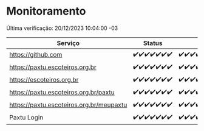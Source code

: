 # Monitoramento

Última verificação: 20/12/2023 10:04:00 -03

|Serviço|Status|Últimas 24h|
|---|---|---|
|https://github.com|<span title="2023-12-13: OK=24">✔️</span><span title="2023-12-14: OK=24">✔️</span><span title="2023-12-15: OK=24">✔️</span><span title="2023-12-16: OK=24">✔️</span><span title="2023-12-17: OK=24">✔️</span><span title="2023-12-18: OK=24">✔️</span><span title="2023-12-19: OK=13">✔️</span>|<span title="19/12/2023 10:08:00 -03 : 200">✔️</span><span title="19/12/2023 11:05:00 -03 : 200">✔️</span><span title="19/12/2023 12:06:00 -03 : 200">✔️</span><span title="19/12/2023 13:07:00 -03 : 200">✔️</span><span title="19/12/2023 14:03:00 -03 : 200">✔️</span><span title="19/12/2023 15:06:00 -03 : 200">✔️</span><span title="19/12/2023 16:02:00 -03 : 200">✔️</span><span title="19/12/2023 17:04:00 -03 : 200">✔️</span><span title="19/12/2023 18:03:00 -03 : 200">✔️</span><span title="19/12/2023 19:03:00 -03 : 200">✔️</span><span title="19/12/2023 20:03:00 -03 : 200">✔️</span><span title="19/12/2023 21:25:00 -03 : 200">✔️</span><span title="19/12/2023 22:28:00 -03 : 200">✔️</span><span title="19/12/2023 23:04:00 -03 : 200">✔️</span><span title="20/12/2023 00:05:00 -03 : 200">✔️</span><span title="20/12/2023 01:06:00 -03 : 200">✔️</span><span title="20/12/2023 02:03:00 -03 : 200">✔️</span><span title="20/12/2023 03:07:00 -03 : 200">✔️</span><span title="20/12/2023 04:03:00 -03 : 200">✔️</span><span title="20/12/2023 05:07:00 -03 : 200">✔️</span><span title="20/12/2023 06:03:00 -03 : 200">✔️</span><span title="20/12/2023 07:04:00 -03 : 200">✔️</span><span title="20/12/2023 08:03:00 -03 : 200">✔️</span><span title="20/12/2023 09:09:00 -03 : 200">✔️</span><span title="20/12/2023 10:04:00 -03 : 200">✔️</span>|
|https://paxtu.escoteiros.org.br|<span title="2023-12-13: OK=24">✔️</span><span title="2023-12-14: OK=24">✔️</span><span title="2023-12-15: OK=24">✔️</span><span title="2023-12-16: OK=24">✔️</span><span title="2023-12-17: OK=24">✔️</span><span title="2023-12-18: OK=24">✔️</span><span title="2023-12-19: OK=13">✔️</span>|<span title="19/12/2023 10:08:00 -03 : 200">✔️</span><span title="19/12/2023 11:05:00 -03 : 200">✔️</span><span title="19/12/2023 12:06:00 -03 : 200">✔️</span><span title="19/12/2023 13:07:00 -03 : 200">✔️</span><span title="19/12/2023 14:03:00 -03 : 200">✔️</span><span title="19/12/2023 15:06:00 -03 : 200">✔️</span><span title="19/12/2023 16:02:00 -03 : 200">✔️</span><span title="19/12/2023 17:04:00 -03 : 200">✔️</span><span title="19/12/2023 18:03:00 -03 : 200">✔️</span><span title="19/12/2023 19:03:00 -03 : 200">✔️</span><span title="19/12/2023 20:03:00 -03 : 200">✔️</span><span title="19/12/2023 21:25:00 -03 : 200">✔️</span><span title="19/12/2023 22:28:00 -03 : 200">✔️</span><span title="19/12/2023 23:04:00 -03 : 200">✔️</span><span title="20/12/2023 00:05:00 -03 : 200">✔️</span><span title="20/12/2023 01:06:00 -03 : 200">✔️</span><span title="20/12/2023 02:03:00 -03 : 200">✔️</span><span title="20/12/2023 03:07:00 -03 : 200">✔️</span><span title="20/12/2023 04:03:00 -03 : 200">✔️</span><span title="20/12/2023 05:07:00 -03 : 200">✔️</span><span title="20/12/2023 06:03:00 -03 : 200">✔️</span><span title="20/12/2023 07:04:00 -03 : 200">✔️</span><span title="20/12/2023 08:03:00 -03 : 200">✔️</span><span title="20/12/2023 09:09:00 -03 : 200">✔️</span><span title="20/12/2023 10:04:00 -03 : 200">✔️</span>|
|https://escoteiros.org.br|<span title="2023-12-13: OK=24">✔️</span><span title="2023-12-14: OK=24">✔️</span><span title="2023-12-15: OK=24">✔️</span><span title="2023-12-16: OK=24">✔️</span><span title="2023-12-17: OK=24">✔️</span><span title="2023-12-18: OK=24">✔️</span><span title="2023-12-19: OK=13">✔️</span>|<span title="19/12/2023 10:08:00 -03 : 200">✔️</span><span title="19/12/2023 11:05:00 -03 : 200">✔️</span><span title="19/12/2023 12:06:00 -03 : 200">✔️</span><span title="19/12/2023 13:07:00 -03 : 200">✔️</span><span title="19/12/2023 14:03:00 -03 : 200">✔️</span><span title="19/12/2023 15:06:00 -03 : 200">✔️</span><span title="19/12/2023 16:02:00 -03 : 200">✔️</span><span title="19/12/2023 17:04:00 -03 : 200">✔️</span><span title="19/12/2023 18:03:00 -03 : 200">✔️</span><span title="19/12/2023 19:03:00 -03 : 200">✔️</span><span title="19/12/2023 20:03:00 -03 : 200">✔️</span><span title="19/12/2023 21:25:00 -03 : 200">✔️</span><span title="19/12/2023 22:28:00 -03 : 200">✔️</span><span title="19/12/2023 23:04:00 -03 : 200">✔️</span><span title="20/12/2023 00:05:00 -03 : 200">✔️</span><span title="20/12/2023 01:06:00 -03 : 200">✔️</span><span title="20/12/2023 02:03:00 -03 : 200">✔️</span><span title="20/12/2023 03:07:00 -03 : 200">✔️</span><span title="20/12/2023 04:03:00 -03 : 200">✔️</span><span title="20/12/2023 05:07:00 -03 : 200">✔️</span><span title="20/12/2023 06:03:00 -03 : 200">✔️</span><span title="20/12/2023 07:04:00 -03 : 200">✔️</span><span title="20/12/2023 08:03:00 -03 : 200">✔️</span><span title="20/12/2023 09:09:00 -03 : 200">✔️</span><span title="20/12/2023 10:04:00 -03 : 200">✔️</span>|
|https://paxtu.escoteiros.org.br/paxtu|<span title="2023-12-13: OK=24">✔️</span><span title="2023-12-14: OK=24">✔️</span><span title="2023-12-15: OK=24">✔️</span><span title="2023-12-16: OK=24">✔️</span><span title="2023-12-17: OK=24">✔️</span><span title="2023-12-18: OK=24">✔️</span><span title="2023-12-19: OK=13">✔️</span>|<span title="19/12/2023 10:08:00 -03 : 200">✔️</span><span title="19/12/2023 11:05:00 -03 : 200">✔️</span><span title="19/12/2023 12:06:00 -03 : 200">✔️</span><span title="19/12/2023 13:07:00 -03 : 200">✔️</span><span title="19/12/2023 14:03:00 -03 : 200">✔️</span><span title="19/12/2023 15:06:00 -03 : 200">✔️</span><span title="19/12/2023 16:02:00 -03 : 200">✔️</span><span title="19/12/2023 17:04:00 -03 : 200">✔️</span><span title="19/12/2023 18:03:00 -03 : 200">✔️</span><span title="19/12/2023 19:03:00 -03 : 200">✔️</span><span title="19/12/2023 20:03:00 -03 : 200">✔️</span><span title="19/12/2023 21:25:00 -03 : 200">✔️</span><span title="19/12/2023 22:28:00 -03 : 200">✔️</span><span title="19/12/2023 23:04:00 -03 : 200">✔️</span><span title="20/12/2023 00:05:00 -03 : 200">✔️</span><span title="20/12/2023 01:06:00 -03 : 200">✔️</span><span title="20/12/2023 02:03:00 -03 : 200">✔️</span><span title="20/12/2023 03:07:00 -03 : 200">✔️</span><span title="20/12/2023 04:03:00 -03 : 200">✔️</span><span title="20/12/2023 05:07:00 -03 : 200">✔️</span><span title="20/12/2023 06:03:00 -03 : 200">✔️</span><span title="20/12/2023 07:04:00 -03 : 200">✔️</span><span title="20/12/2023 08:03:00 -03 : 200">✔️</span><span title="20/12/2023 09:09:00 -03 : 200">✔️</span><span title="20/12/2023 10:04:00 -03 : 200">✔️</span>|
|https://paxtu.escoteiros.org.br/meupaxtu|<span title="2023-12-13: OK=24">✔️</span><span title="2023-12-14: OK=24">✔️</span><span title="2023-12-15: OK=24">✔️</span><span title="2023-12-16: OK=24">✔️</span><span title="2023-12-17: OK=24">✔️</span><span title="2023-12-18: OK=24">✔️</span><span title="2023-12-19: OK=13">✔️</span>|<span title="19/12/2023 10:08:00 -03 : 200">✔️</span><span title="19/12/2023 11:05:00 -03 : 200">✔️</span><span title="19/12/2023 12:06:00 -03 : 200">✔️</span><span title="19/12/2023 13:07:00 -03 : 200">✔️</span><span title="19/12/2023 14:03:00 -03 : 200">✔️</span><span title="19/12/2023 15:06:00 -03 : 200">✔️</span><span title="19/12/2023 16:02:00 -03 : 200">✔️</span><span title="19/12/2023 17:04:00 -03 : 200">✔️</span><span title="19/12/2023 18:03:00 -03 : 200">✔️</span><span title="19/12/2023 19:03:00 -03 : 200">✔️</span><span title="19/12/2023 20:03:00 -03 : 200">✔️</span><span title="19/12/2023 21:25:00 -03 : 200">✔️</span><span title="19/12/2023 22:28:00 -03 : 200">✔️</span><span title="19/12/2023 23:04:00 -03 : 200">✔️</span><span title="20/12/2023 00:05:00 -03 : 200">✔️</span><span title="20/12/2023 01:06:00 -03 : 200">✔️</span><span title="20/12/2023 02:03:00 -03 : 200">✔️</span><span title="20/12/2023 03:07:00 -03 : 200">✔️</span><span title="20/12/2023 04:03:00 -03 : 200">✔️</span><span title="20/12/2023 05:07:00 -03 : 200">✔️</span><span title="20/12/2023 06:03:00 -03 : 200">✔️</span><span title="20/12/2023 07:04:00 -03 : 200">✔️</span><span title="20/12/2023 08:03:00 -03 : 200">✔️</span><span title="20/12/2023 09:09:00 -03 : 200">✔️</span><span title="20/12/2023 10:04:00 -03 : 200">✔️</span>|
|Paxtu Login|<span title="2023-12-13: OK=24">✔️</span><span title="2023-12-14: OK=24">✔️</span><span title="2023-12-15: OK=24">✔️</span><span title="2023-12-16: OK=24">✔️</span><span title="2023-12-17: OK=24">✔️</span><span title="2023-12-18: OK=24">✔️</span><span title="2023-12-19: OK=13">✔️</span>|<span title="19/12/2023 10:08:00 -03 : 200">✔️</span><span title="19/12/2023 11:05:00 -03 : 200">✔️</span><span title="19/12/2023 12:06:00 -03 : 200">✔️</span><span title="19/12/2023 13:07:00 -03 : 200">✔️</span><span title="19/12/2023 14:03:00 -03 : 200">✔️</span><span title="19/12/2023 15:06:00 -03 : 200">✔️</span><span title="19/12/2023 16:02:00 -03 : 200">✔️</span><span title="19/12/2023 17:04:00 -03 : 200">✔️</span><span title="19/12/2023 18:03:00 -03 : 200">✔️</span><span title="19/12/2023 19:03:00 -03 : 200">✔️</span><span title="19/12/2023 20:03:00 -03 : 200">✔️</span><span title="19/12/2023 21:25:00 -03 : 200">✔️</span><span title="19/12/2023 22:28:00 -03 : 200">✔️</span><span title="19/12/2023 23:04:00 -03 : 200">✔️</span><span title="20/12/2023 00:05:00 -03 : 200">✔️</span><span title="20/12/2023 01:06:00 -03 : 200">✔️</span><span title="20/12/2023 02:03:00 -03 : 200">✔️</span><span title="20/12/2023 03:07:00 -03 : 200">✔️</span><span title="20/12/2023 04:03:00 -03 : 200">✔️</span><span title="20/12/2023 05:07:00 -03 : 200">✔️</span><span title="20/12/2023 06:03:00 -03 : 200">✔️</span><span title="20/12/2023 07:04:00 -03 : 200">✔️</span><span title="20/12/2023 08:03:00 -03 : 200">✔️</span><span title="20/12/2023 09:09:00 -03 : 200">✔️</span><span title="20/12/2023 10:04:00 -03 : 200">✔️</span>|
